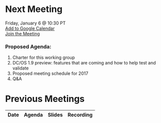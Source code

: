 # Next Meeting
Friday, January 6 @ 10:30 PT <br>
[Add to Google Calendar](https://calendar.google.com/calendar/event?action=TEMPLATE&tmeid=dGM1OXFyc3B0czBjaDhjdW5jazdnMG9jM28gbWVzb3NwaGVyZS5pb18xaXU2cWtrcm1uZ2hiNjFudGZycDVmYzQ2b0Bn&tmsrc=mesosphere.io_1iu6qkkrmnghb61ntfrp5fc46o%40group.calendar.google.com) <br>
[Join the Meeting](https://zoom.us/j/5214852707)
### Proposed Agenda:
1. Charter for this working group
2. DC/OS 1.9 preview: features that are coming and how to help test and validate
3. Proposed meeting schedule for 2017
4. Q&A

# Previous Meetings

| Date | Agenda | Slides | Recording |
|------|--------|--------|-----------|
